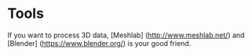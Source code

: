 # Tools
If you want to process 3D data, [Meshlab] (http://www.meshlab.net/) and [Blender] (https://www.blender.org/) is your good friend.
